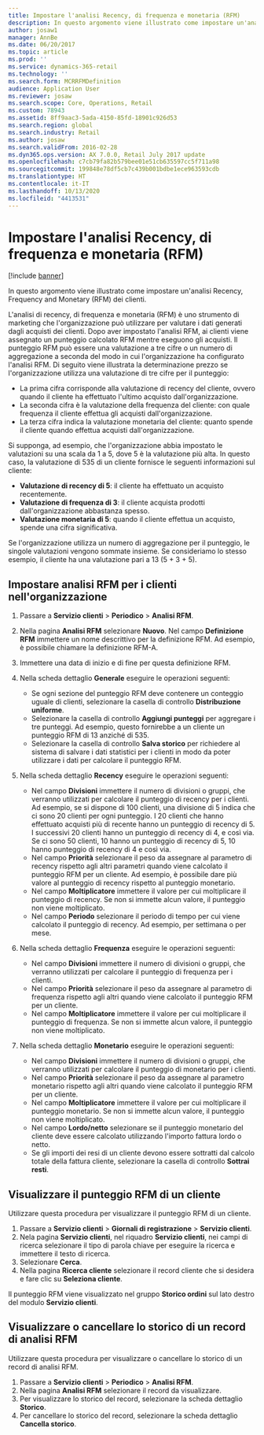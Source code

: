 ```yaml
---
title: Impostare l'analisi Recency, di frequenza e monetaria (RFM)
description: In questo argomento viene illustrato come impostare un'analisi Recency, Frequency and Monetary (RFM) dei clienti.
author: josaw1
manager: AnnBe
ms.date: 06/20/2017
ms.topic: article
ms.prod: ''
ms.service: dynamics-365-retail
ms.technology: ''
ms.search.form: MCRRFMDefinition
audience: Application User
ms.reviewer: josaw
ms.search.scope: Core, Operations, Retail
ms.custom: 78943
ms.assetid: 8ff9aac3-5ada-4150-85fd-18901c926d53
ms.search.region: global
ms.search.industry: Retail
ms.author: josaw
ms.search.validFrom: 2016-02-28
ms.dyn365.ops.version: AX 7.0.0, Retail July 2017 update
ms.openlocfilehash: c7cb79fa82b579bee01e51cb635597cc5f711a98
ms.sourcegitcommit: 199848e78df5cb7c439b001bdbe1ece963593cdb
ms.translationtype: HT
ms.contentlocale: it-IT
ms.lasthandoff: 10/13/2020
ms.locfileid: "4413531"
---
```

# <a name="set-up-recency-frequency-and-monetary-rfm-analysis"></a>Impostare l'analisi Recency, di frequenza e monetaria (RFM)

[!include [banner](includes/banner.md)]

In questo argomento viene illustrato come impostare un'analisi Recency, Frequency and Monetary (RFM) dei clienti.

L'analisi di recency, di frequenza e monetaria (RFM) è uno strumento di marketing che l'organizzazione può utilizzare per valutare i dati generati dagli acquisti dei clienti. Dopo aver impostato l'analisi RFM, ai clienti viene assegnato un punteggio calcolato RFM mentre eseguono gli acquisti. Il punteggio RFM può essere una valutazione a tre cifre o un numero di aggregazione a seconda del modo in cui l'organizzazione ha configurato l'analisi RFM. Di seguito viene illustrata la determinazione prezzo se l'organizzazione utilizza una valutazione di tre cifre per il punteggio:

- La prima cifra corrisponde alla valutazione di recency del cliente, ovvero quando il cliente ha effettuato l'ultimo acquisto dall'organizzazione.
- La seconda cifra è la valutazione della frequenza del cliente: con quale frequenza il cliente effettua gli acquisti dall'organizzazione.
- La terza cifra indica la valutazione monetaria del cliente: quanto spende il cliente quando effettua acquisti dall'organizzazione.

Si supponga, ad esempio, che l'organizzazione abbia impostato le valutazioni su una scala da 1 a 5, dove 5 è la valutazione più alta. In questo caso, la valutazione di 535 di un cliente fornisce le seguenti informazioni sul cliente:

- **Valutazione di recency di 5**: il cliente ha effettuato un acquisto recentemente.
- **Valutazione di frequenza di 3**: il cliente acquista prodotti dall'organizzazione abbastanza spesso.
- **Valutazione monetaria di 5**: quando il cliente effettua un acquisto, spende una cifra significativa.

Se l'organizzazione utilizza un numero di aggregazione per il punteggio, le singole valutazioni vengono sommate insieme. Se consideriamo lo stesso esempio, il cliente ha una valutazione pari a 13 (5 + 3 + 5).

## <a name="set-up-rfm-analysis-for-the-customers-in-your-organization"></a>Impostare analisi RFM per i clienti nell'organizzazione

1. Passare a **Servizio clienti** \> **Periodico** \> **Analisi RFM**.
2. Nella pagina **Analisi RFM** selezionare **Nuovo**. Nel campo **Definizione RFM** immettere un nome descrittivo per la definizione RFM. Ad esempio, è possibile chiamare la definizione RFM-A.
3. Immettere una data di inizio e di fine per questa definizione RFM.
4. Nella scheda dettaglio **Generale** eseguire le operazioni seguenti:

    - Se ogni sezione del punteggio RFM deve contenere un conteggio uguale di clienti, selezionare la casella di controllo **Distribuzione uniforme**.
    - Selezionare la casella di controllo **Aggiungi punteggi** per aggregare i tre punteggi. Ad esempio, questo fornirebbe a un cliente un punteggio RFM di 13 anziché di 535.
    - Selezionare la casella di controllo **Salva storico** per richiedere al sistema di salvare i dati statistici per i clienti in modo da poter utilizzare i dati per calcolare il punteggio RFM.

5. Nella scheda dettaglio **Recency** eseguire le operazioni seguenti:

    - Nel campo **Divisioni** immettere il numero di divisioni o gruppi, che verranno utilizzati per calcolare il punteggio di recency per i clienti. Ad esempio, se si dispone di 100 clienti, una divisione di 5 indica che ci sono 20 clienti per ogni punteggio. I 20 clienti che hanno effettuato acquisti più di recente hanno un punteggio di recency di 5. I successivi 20 clienti hanno un punteggio di recency di 4, e così via. Se ci sono 50 clienti, 10 hanno un punteggio di recency di 5, 10 hanno punteggio di recency di 4 e così via.
    - Nel campo **Priorità** selezionare il peso da assegnare al parametro di recency rispetto agli altri parametri quando viene calcolato il punteggio RFM per un cliente. Ad esempio, è possibile dare più valore al punteggio di recency rispetto al punteggio monetario.
    - Nel campo **Moltiplicatore** immettere il valore per cui moltiplicare il punteggio di recency. Se non si immette alcun valore, il punteggio non viene moltiplicato.
    - Nel campo **Periodo** selezionare il periodo di tempo per cui viene calcolato il punteggio di recency. Ad esempio, per settimana o per mese.

6. Nella scheda dettaglio **Frequenza** eseguire le operazioni seguenti:

    - Nel campo **Divisioni** immettere il numero di divisioni o gruppi, che verranno utilizzati per calcolare il punteggio di frequenza per i clienti.
    - Nel campo **Priorità** selezionare il peso da assegnare al parametro di frequenza rispetto agli altri quando viene calcolato il punteggio RFM per un cliente.
    - Nel campo **Moltiplicatore** immettere il valore per cui moltiplicare il punteggio di frequenza. Se non si immette alcun valore, il punteggio non viene moltiplicato.

7. Nella scheda dettaglio **Monetario** eseguire le operazioni seguenti:

    - Nel campo **Divisioni** immettere il numero di divisioni o gruppi, che verranno utilizzati per calcolare il punteggio di monetario per i clienti.
    - Nel campo **Priorità** selezionare il peso da assegnare al parametro monetario rispetto agli altri quando viene calcolato il punteggio RFM per un cliente.
    - Nel campo **Moltiplicatore** immettere il valore per cui moltiplicare il punteggio monetario. Se non si immette alcun valore, il punteggio non viene moltiplicato.
    - Nel campo **Lordo/netto** selezionare se il punteggio monetario del cliente deve essere calcolato utilizzando l'importo fattura lordo o netto.
    - Se gli importi dei resi di un cliente devono essere sottratti dal calcolo totale della fattura cliente, selezionare la casella di controllo **Sottrai resti**.

## <a name="view-a-customers-rfm-score"></a>Visualizzare il punteggio RFM di un cliente

Utilizzare questa procedura per visualizzare il punteggio RFM di un cliente.

1. Passare a **Servizio clienti** \> **Giornali di registrazione** \> **Servizio clienti**.
2. Nela pagina **Servizio clienti**, nel riquadro **Servizio clienti**, nei campi di ricerca selezionare il tipo di parola chiave per eseguire la ricerca e immettere il testo di ricerca.
3. Selezionare **Cerca**.
4. Nella pagina **Ricerca cliente** selezionare il record cliente che si desidera e fare clic su **Seleziona cliente**.

Il punteggio RFM viene visualizzato nel gruppo **Storico ordini** sul lato destro del modulo **Servizio clienti**.

## <a name="view-or-clear-the-history-of-an-rfm-analysis-record"></a>Visualizzare o cancellare lo storico di un record di analisi RFM

Utilizzare questa procedura per visualizzare o cancellare lo storico di un record di analisi RFM.

1. Passare a **Servizio clienti** \> **Periodico** \> **Analisi RFM**.
2. Nella pagina **Analisi RFM** selezionare il record da visualizzare.
3. Per visualizzare lo storico del record, selezionare la scheda dettaglio **Storico**.
4. Per cancellare lo storico del record, selezionare la scheda dettaglio **Cancella storico**.
